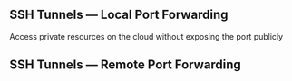 
## SSH Tunnels &mdash; Local Port Forwarding
Access private resources on the cloud without exposing the port publicly
## SSH Tunnels &mdash; Remote Port Forwarding